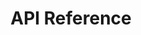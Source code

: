 ---
title: API Reference

language_tabs:
  - shell: cURL
  - python: Python
  - ruby: Ruby
  - javascript: NodeJS
  - csharp: C#
  - java: Java
  - haskell: Haskell
  - lua: Lua

toc_footers:
  - <a href='https://platform.pokitdok.com/signup' target='_blank'>Sign Up for a Free API Key</a>

includes:
  - overview
  - common
  - clientlibraries
  - jsonedisupport
  - authentication
  - apidashboard
  - endpoints
  - activities
  - authorizations
  - cashprices
  - claims
  - claimstatus
  - eligibility
  - enrollment
  - files
  - insuranceprices
  - mpc
  - payers
  - plans
  - providers
  - referrals
  - scheduling
  - tradingpartners

search: true
---